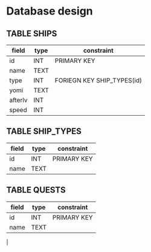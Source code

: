 Database design
===============

TABLE SHIPS
-----------
|field	|type		|constraint
|-------|-----------|----------
|id		|INT		|PRIMARY KEY
|name	|TEXT		|
|type	|INT		|FORIEGN KEY SHIP_TYPES(id)
|yomi	|TEXT		|
|afterlv|INT		|
|speed	|INT		|

TABLE SHIP_TYPES
---------------
|field	|type		|constraint
|-------|-----------|----------
|id		|INT		|PRIMARY KEY
|name	|TEXT		|

TABLE QUESTS
------------
|field	|type		|constraint
|-------|-----------|----------
|id		|INT		|PRIMARY KEY
|name	|TEXT		|
|